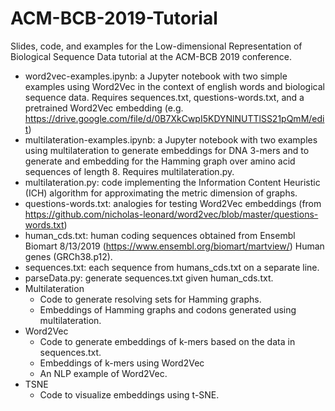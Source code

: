 # ACM-BCB-2019-Tutorial

Slides, code, and examples for the Low-dimensional Representation of Biological Sequence Data tutorial at the ACM-BCB 2019 conference.

- word2vec-examples.ipynb: a Jupyter notebook with two simple examples using Word2Vec in the context of english words and biological sequence data. Requires sequences.txt, questions-words.txt, and a pretrained Word2Vec embedding (e.g. https://drive.google.com/file/d/0B7XkCwpI5KDYNlNUTTlSS21pQmM/edit)
- multilateration-examples.ipynb: a Jupyter notebook with two examples using multilateration to generate embeddings for DNA 3-mers and to generate and embedding for the Hamming graph over amino acid sequences of length 8. Requires multilateration.py.
- multilateration.py: code implementing the Information Content Heuristic (ICH) algorithm for approximating the metric dimension of graphs.
- questions-words.txt: analogies for testing Word2Vec embeddings (from https://github.com/nicholas-leonard/word2vec/blob/master/questions-words.txt)
- human_cds.txt: human coding sequences obtained from Ensembl Biomart 8/13/2019 (https://www.ensembl.org/biomart/martview/) Human genes (GRCh38.p12).
- sequences.txt: each sequence from humans_cds.txt on a separate line.
- parseData.py: generate sequences.txt given human_cds.txt.
- Multilateration
  - Code to generate resolving sets for Hamming graphs.
  - Embeddings of Hamming graphs and codons generated using multilateration.
- Word2Vec
  - Code to generate embeddings of k-mers based on the data in sequences.txt.
  - Embeddings of k-mers using Word2Vec
  - An NLP example of Word2Vec.
- TSNE
  - Code to visualize embeddings using t-SNE.

